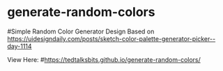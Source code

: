 # generate-random-colors


#Simple Random Color Generator 
Design Based on https://uidesigndaily.com/posts/sketch-color-palette-generator-picker--day-1114





View Here:
#https://tedtalksbits.github.io/generate-random-colors/
